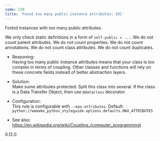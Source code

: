 ```yaml
---
code: 230
title: 'Found too many public instance attributes: {0}'
---
```


Forbid instances with too many public attributes.

We only check static definitions in a form of `self.public = ...`. We do
not count parent attributes. We do not count properties. We do not count
annotations. We do not count class attributes. We do not count
duplicates.

  - Reasoning:  
    Having too many public instance attributes means that your class is
    too complex in terms of coupling. Other classes and functions will
    rely on these concrete fields instead of better abstraction layers.

  - Solution:  
    Make some attributes protected. Split this class into several. If
    the class is a Data Transfer Object, then use `@dataclass`
    decorator.

  - Configuration:  
    This rule is configurable with `--max-attributes`. Default:
    `python://wemake_python_styleguide.options.defaults.MAX_ATTRIBUTES`

  - See also:  
    <https://en.wikipedia.org/wiki/Coupling_(computer_programming)>

<div class="versionadded">

0.12.0

</div>